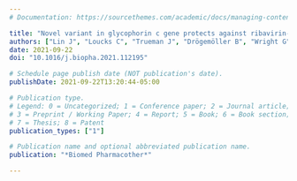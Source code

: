 ```yaml
---
# Documentation: https://sourcethemes.com/academic/docs/managing-content/

title: "Novel variant in glycophorin c gene protects against ribavirin-induced anemia during chronic hepatitis C treatment"
authors: ["Lin J", "Loucks C", "Trueman J", "Drögemöller B", "Wright G", "Yoshida E", "Ford J-A", "Lee S", "Kim R", "Al-Judaibi B", "Schwarz U", "Ramji A", "Tam E", "Ross C", "Carleton B"]
date: 2021-09-22
doi: "10.1016/j.biopha.2021.112195"

# Schedule page publish date (NOT publication's date).
publishDate: 2021-09-22T13:20:44-05:00

# Publication type.
# Legend: 0 = Uncategorized; 1 = Conference paper; 2 = Journal article;
# 3 = Preprint / Working Paper; 4 = Report; 5 = Book; 6 = Book section;
# 7 = Thesis; 8 = Patent
publication_types: ["1"]

# Publication name and optional abbreviated publication name.
publication: "*Biomed Pharmacother*"

---
```

